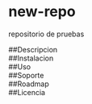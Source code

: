 # new-repo
repositorio de pruebas

##Descripcion  
##Instalacion  
##Uso  
##Soporte  
##Roadmap  
##Licencia  
